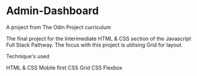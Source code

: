 # Admin-Dashboard
A project from The Odin Project curriculum 

The final project for the Interimediate HTML & CSS section of the Javascript Full Stack Pathway. The focus with this project is utilising Grid for layout.

Technique's used

HTML & CSS
Mobile first
CSS Grid
CSS Flexbox